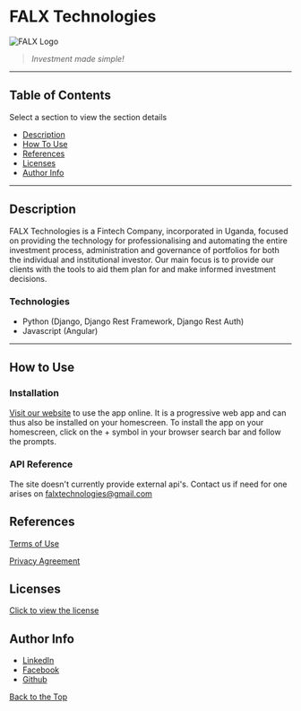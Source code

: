 # FALX Technologies

![FALX Logo](/favicon.ico)

> *Investment made simple!*

___

## Table of Contents
Select a section to view the section details

- [Description](#description)
- [How To Use](#how-to-use)
- [References](#references)
- [Licenses](#licenses)
- [Author Info](#author-info)

___

## Description

FALX Technologies is a Fintech Company, incorporated in Uganda, focused on providing the technology for professionalising and automating the entire investment process, administration and governance of portfolios for both the individual and institutional investor. Our main focus is to provide our clients with the tools to aid them plan for and make informed investment decisions.

### Technologies

- Python (Django, Django Rest Framework, Django Rest Auth)
- Javascript (Angular)

___

## How to Use

### Installation

[Visit our website](www.falxtechnologies.com) to use the app online. It is a progressive web app and can thus also be installed on your homescreen. To install the app on your homescreen, click on the + symbol in your browser search bar and follow the prompts.

### API Reference

The site doesn't currently provide external api's. Contact us if need for one arises on falxtechnologies@gmail.com

## References

[Terms of Use]()

[Privacy Agreement]()


## Licenses

[Click to view the license](https://github.com/blaise-m/markdown/blob/master/LICENSE)

## Author Info
- [LinkedIn](https://www.linkedin.com/in/blaise-mubangizi-1219b976/)
- [Facebook](https://www.facebook.com/mubangizi.blaise)
- [Github](https://github.com/blaise-m)

[Back to the Top](#falx-technologies)

